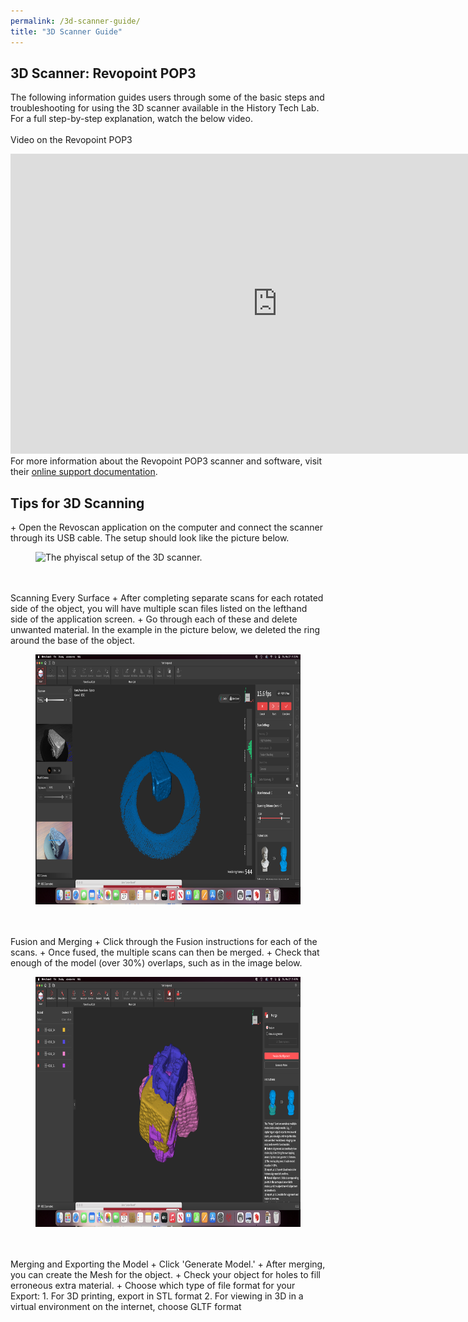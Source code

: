 ```yaml
---
permalink: /3d-scanner-guide/
title: "3D Scanner Guide"
---
```


<h2>3D Scanner: Revopoint POP3</h2>

The following information guides users through some of the basic steps and troubleshooting for using the 3D scanner available in the History Tech Lab. For a full step-by-step explanation, watch the below video.<br><br>
Video on the Revopoint POP3

<iframe width="853" height="480" src="https://www.youtube.com/embed/YNpmpQmFLzo" title="Revopoint POP3 Review - 3D Scanner" frameborder="0" allow="accelerometer; autoplay; clipboard-write; encrypted-media; gyroscope; picture-in-picture; web-share" referrerpolicy="strict-origin-when-cross-origin" allowfullscreen></iframe><br>
For more information about the Revopoint POP3 scanner and software, visit their <a href="https://support.revopoint3d.com/hc/en-us">online support documentation</a>.

<h2>Tips for 3D Scanning</h2>
+ Open the Revoscan application on the computer and connect the scanner through its USB cable. The setup should look like the picture below.
<figure>
    <img src="../assets/images/3Dphysicalsetup.jpg"
         alt="The phyiscal setup of the 3D scanner." width="700" height="400">
</figure><br><br>
Scanning Every Surface
+ After completing separate scans for each rotated side of the object, you will have multiple scan files listed on the lefthand side of the application screen.
+ Go through each of these and delete unwanted material. In the example in the picture below, we deleted the ring around the base of the object.
<figure>
    <img src="../assets/images/Revoscan-procedures-1.png"
         alt="Initial scanned material." width="700" height="400">
</figure><br><br>
Fusion and Merging
+ Click through the Fusion instructions for each of the scans.
+ Once fused, the multiple scans can then be merged.
+ Check that enough of the model (over 30%) overlaps, such as in the image below.
<figure>
    <img src="../assets/images/Revoscan-merging.png"
         alt="Overlapping images for merging." width="700" height="400">
</figure><br><br>
Merging and Exporting the Model
+ Click 'Generate Model.'
+ After merging, you can create the Mesh for the object.
+ Check your object for holes to fill erroneous extra material.
+ Choose which type of file format for your Export:
  1. For 3D printing, export in STL format
  2. For viewing in 3D in a virtual environment on the internet, choose GLTF format
